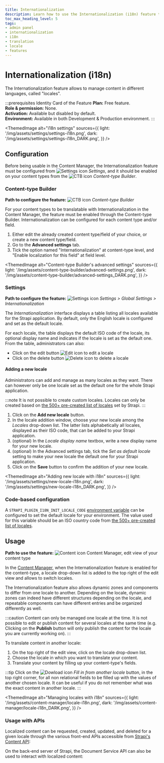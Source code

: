 ```yaml
---
title: Internationalization
description: Learn how to use the Internationalization (i18n) feature that enables content managers to translate the content
toc_max_heading_level: 5
tags:
- admin panel
- internationalization
- i18n
- translation
- locale
- features
---
```


# Internationalization (i18n)

The Internationalization feature allows to manage content in different languages, called "locales".

:::prerequisites Identity Card of the Feature
<Icon name="credit-card"/> **Plan:** Free feature. <br/>
<Icon name="user"/> **Role & permission:** None. <br/>
<Icon name="toggle-left"/> **Activation:** Available but disabled by default. <br/>
<Icon name="laptop"/> **Environment:** Available in both Development & Production environment.
:::

<ThemedImage
  alt="i18n settings"
  sources={{
    light: '/img/assets/settings/settings-i18n.png',
    dark: '/img/assets/settings/settings-i18n_DARK.png',
  }}
/>

## Configuration

Before being usable in the Content Manager, the Internationalization feature must be configured from ![Settings icon](/img/assets/icons/v5/Cog.svg) *Settings*, and it should be enabled on your content types from the ![CTB icon](/img/assets/icons/v5/Layout.svg) _Content-type Builder_.

### Content-type Builder

**Path to configure the feature:** ![CTB icon](/img/assets/icons/v5/Layout.svg) _Content-type Builder_

For your content types to be translatable with Internationalization in the Content Manager, the feature must be enabled through the Content-type Builder. Internationalization can be configured for each content type and/or field.

1. Either edit the already created content type/field of your choice, or create a new content type/field.
2. Go to the **Advanced settings** tab.
3. Tick the option named "Internationalization" at content-type level, and "Enable localization for this field" at field level.

<ThemedImage
  alt="Content-type Builder's advanced settings"
  sources={{
    light: '/img/assets/content-type-builder/advanced-settings.png',
    dark: '/img/assets/content-type-builder/advanced-settings_DARK.png',
  }}
/>

### Settings

**Path to configure the feature:** ![Settings icon](/img/assets/icons/v5/Cog.svg) *Settings > Global Settings > Internationalization*

The *Internationalization* interface displays a table listing all locales available for the Strapi application. By default, only the English locale is configured and set as the default locale. 

For each locale, the table displays the default ISO code of the locale, its optional display name and indicates if the locale is set as the default one. From the table, administrators can also:

- Click on the edit button ![Edit icon](/img/assets/icons/v5/Pencil.svg) to edit a locale
- Click on the delete button ![Delete icon](/img/assets/icons/v5/Trash.svg) to delete a locale

#### Adding a new locale

Administrators can add and manage as many locales as they want. There can however only be one locale set as the default one for the whole Strapi application.

:::note
It is not possible to create custom locales. Locales can only be created based on [the 500+ pre-created list of locales](https://github.com/strapi/strapi/blob/main/packages/plugins/i18n/server/src/constants/iso-locales.json) set by Strapi.
:::

1. Click on the **Add new locale** button.
2. In the locale addition window, choose your new locale among the *Locales* drop-down list. The latter lists alphabetically all locales, displayed as their ISO code, that can be added to your Strapi application.
3. (optional) In the *Locale display name* textbox, write a new display name for your new locale.
4. (optional) In the Advanced settings tab, tick the *Set as default locale* setting to make your new locale the default one for your Strapi application.
5. Click on the **Save** button to confirm the addition of your new locale.

<ThemedImage
  alt="Adding new locale with i18n"
  sources={{
    light: '/img/assets/settings/new-locale-i18n.png',
    dark: '/img/assets/settings/new-locale-i18n_DARK.png',
  }}
/>

### Code-based configuration

A `STRAPI_PLUGIN_I18N_INIT_LOCALE_CODE` [environment variable](/dev-docs/configurations/environment#strapi) can be configured to set the default locale for your environment. The value used for this variable should be an ISO country code from [the 500+ pre-created list of locales](https://github.com/strapi/strapi/blob/main/packages/plugins/i18n/server/src/constants/iso-locales.json).

## Usage

**Path to use the feature:** ![Content icon](/img/assets/icons/v5/Feather.svg) Content Manager, edit view of your content type

In the [Content Manager](/user-docs/features/content-manager), when the Internationalization feature is enabled for the content-type, a locale drop-down list is added to the top right of the edit view and allows to switch locales.

The Internationalization feature also allows dynamic zones and components to differ from one locale to another. Depending on the locale, dynamic zones can indeed have different structures depending on the locale, and repeatable components can have different entries and be organized differently as well.

:::caution
Content can only be managed one locale at the time. It is not possible to edit or publish content for several locales at the same time (e.g. Clicking on the **Publish** button will only publish the content for the locale you are currently working on).
:::

To translate content in another locale:

1. On the top right of the edit view, click on the locale drop-down list.
2. Choose the locale in which you want to translate your content.
3. Translate your content by filling up your content-type's fields. 

:::tip
Click on the ![Dowload icon](/img/assets/icons/v5/Download.svg) *Fill in from another locale* button, in the top right corner, for all non relational fields to be filled up with the values of another chosen locale. It can be useful if you do not remember what was the exact content in another locale.
:::

<ThemedImage
  alt="Managing locales with i18n"
  sources={{
    light: '/img/assets/content-manager/locale-i18n.png',
    dark: '/img/assets/content-manager/locale-i18n_DARK.png',
  }}
/>

### Usage with APIs

Localized content can be requested, created, updated, and deleted for a given locale through the various front-end APIs accessible from [Strapi's Content API](/dev-docs/api/content-api):

<CustomDocCardsWrapper>
<CustomDocCard icon="cube" title="REST API" description="Learn how to use the locale parameter with the REST API." link="/dev-docs/api/rest/locale"/>
<CustomDocCard icon="cube" title="GraphQL API" description="Learn how to use the locale parameter with GraphQL API." link="/dev-docs/api/graphql#locale"/>
</CustomDocCardsWrapper>

On the back-end server of Strapi, the Document Service API can also be used to interact with localized content:

<CustomDocCardsWrapper>
<CustomDocCard icon="cube" title="Document Service API" description="Learn how to use the locale parameter with the Document Service API." link="/dev-docs/api/document-service/locale"/>
</CustomDocCardsWrapper>
